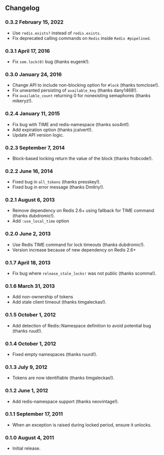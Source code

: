 Changelog
---------

### 0.3.2 February 15, 2022
- Use `redis.exists?` instead of `redis.exists`.
- Fix deprecated calling commands on `Redis` inside `Redis #pipelined`.

### 0.3.1 April 17, 2016
- Fix `sem.lock(0)` bug (thanks eugenk!).

### 0.3.0 January 24, 2016
- Change API to include non-blocking option for `#lock` (thanks tomclose!).
- Fix unwanted persisting of `available_key` (thanks dany1468!).
- Fix `available_count` returning 0 for nonexisting semaphores (thanks mikeryz!).

### 0.2.4 January 11, 2015
- Fix bug with TIME and redis-namespace (thanks sos4nt!).
- Add expiration option (thanks jcalvert!).
- Update API version logic.

### 0.2.3 September 7, 2014
- Block-based locking return the value of the block (thanks frobcode!).

### 0.2.2 June 16, 2014
- Fixed bug in `all_tokens` (thanks presskey!).
- Fixed bug in error message (thanks Dmitriy!).

### 0.2.1 August 6, 2013
- Remove dependency on Redis 2.6+ using fallback for TIME command (thanks dubdromic!).
- Add ```:use_local_time``` option

### 0.2.0 June 2, 2013
- Use Redis TIME command for lock timeouts (thanks dubdromic!).
- Version increase because of new dependency on Redis 2.6+

### 0.1.7 April 18, 2013
- Fix bug where ```release_stale_locks!``` was not public (thanks scomma!).

### 0.1.6 March 31, 2013
- Add non-ownership of tokens
- Add stale client timeout (thanks timgaleckas!).

### 0.1.5 October 1, 2012
- Add detection of Redis::Namespace definition to avoid potential bug (thanks ruud!).

### 0.1.4 October 1, 2012
- Fixed empty namespaces (thanks ruurd!).

### 0.1.3 July 9, 2012
- Tokens are now identifiable (thanks timgaleckas!).

### 0.1.2 June 1, 2012
- Add redis-namespace support (thanks neovintage!).

### 0.1.1 September 17, 2011
- When an exception is raised during locked period, ensure it unlocks.

### 0.1.0 August 4, 2011
- Initial release.
